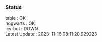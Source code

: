 ### Status


table : OK  
hogwarts : OK  
icy-bot : DOWN  
Latest Update : 2023-11-16 08:11:20.929223
